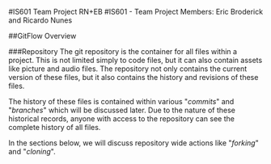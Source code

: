 #IS601 Team Project RN+EB
#IS601 - Team Project 
Members: Eric Broderick and Ricardo Nunes

##GitFlow Overview

###Repository
The git repository is the container for all files within a project. 
This is not limited simply to code files, but it can also contain assets like picture and audio files. 
The repository not only contains the current version of these files, but it also contains the history and revisions of these files.
     
The history of these files is contained within various "*commits*" and "*branches*" which will be discussed later.
Due to the nature of these historical records, anyone with access to the repository can see the complete history of all files. 

In the sections below, we will discuss repository wide actions like "*forking*" and "*cloning*".